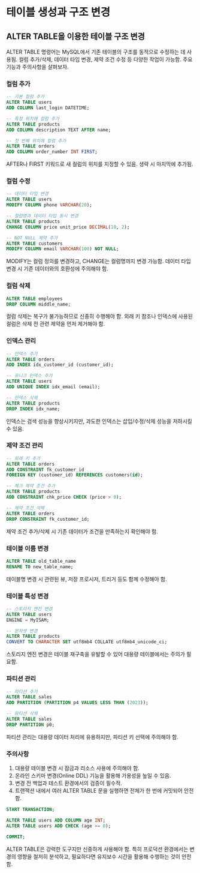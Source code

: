 # 테이블 생성과 구조 변경

## ALTER TABLE을 이용한 테이블 구조 변경

ALTER TABLE 명령어는 MySQL에서 기존 테이블의 구조를 동적으로 수정하는 데 사용됨. 컬럼 추가/삭제, 데이터 타입 변경, 제약 조건 수정 등 다양한 작업이 가능함. 주요 기능과 주의사항을 살펴보자.

### 컬럼 추가

```sql
-- 기본 컬럼 추가
ALTER TABLE users
ADD COLUMN last_login DATETIME;

-- 특정 위치에 컬럼 추가
ALTER TABLE products
ADD COLUMN description TEXT AFTER name;

-- 첫 번째 위치에 컬럼 추가
ALTER TABLE orders
ADD COLUMN order_number INT FIRST;
```

AFTER나 FIRST 키워드로 새 컬럼의 위치를 지정할 수 있음. 생략 시 마지막에 추가됨.

### 컬럼 수정

```sql
-- 데이터 타입 변경
ALTER TABLE users
MODIFY COLUMN phone VARCHAR(20);

-- 컬럼명과 데이터 타입 동시 변경
ALTER TABLE products
CHANGE COLUMN price unit_price DECIMAL(10, 2);

-- NOT NULL 제약 추가
ALTER TABLE customers
MODIFY COLUMN email VARCHAR(100) NOT NULL;
```

MODIFY는 컬럼 정의를 변경하고, CHANGE는 컬럼명까지 변경 가능함. 데이터 타입 변경 시 기존 데이터와의 호환성에 주의해야 함.

### 컬럼 삭제

```sql
ALTER TABLE employees
DROP COLUMN middle_name;
```

컬럼 삭제는 복구가 불가능하므로 신중히 수행해야 함. 외래 키 참조나 인덱스에 사용된 컬럼은 삭제 전 관련 제약을 먼저 제거해야 함.

### 인덱스 관리

```sql
-- 인덱스 추가
ALTER TABLE orders
ADD INDEX idx_customer_id (customer_id);

-- 유니크 인덱스 추가
ALTER TABLE users
ADD UNIQUE INDEX idx_email (email);

-- 인덱스 삭제
ALTER TABLE products
DROP INDEX idx_name;
```

인덱스는 검색 성능을 향상시키지만, 과도한 인덱스는 삽입/수정/삭제 성능을 저하시킬 수 있음.

### 제약 조건 관리

```sql
-- 외래 키 추가
ALTER TABLE orders
ADD CONSTRAINT fk_customer_id
FOREIGN KEY (customer_id) REFERENCES customers(id);

-- 체크 제약 조건 추가
ALTER TABLE products
ADD CONSTRAINT chk_price CHECK (price > 0);

-- 제약 조건 삭제
ALTER TABLE orders
DROP CONSTRAINT fk_customer_id;
```

제약 조건 추가/삭제 시 기존 데이터가 조건을 만족하는지 확인해야 함.

### 테이블 이름 변경

```sql
ALTER TABLE old_table_name
RENAME TO new_table_name;
```

테이블명 변경 시 관련된 뷰, 저장 프로시저, 트리거 등도 함께 수정해야 함.

### 테이블 특성 변경

```sql
-- 스토리지 엔진 변경
ALTER TABLE users
ENGINE = MyISAM;

-- 문자셋 변경
ALTER TABLE products
CONVERT TO CHARACTER SET utf8mb4 COLLATE utf8mb4_unicode_ci;
```

스토리지 엔진 변경은 테이블 재구축을 유발할 수 있어 대용량 테이블에서는 주의가 필요함.

### 파티션 관리

```sql
-- 파티션 추가
ALTER TABLE sales
ADD PARTITION (PARTITION p4 VALUES LESS THAN (2023));

-- 파티션 삭제
ALTER TABLE sales
DROP PARTITION p0;
```

파티션 관리는 대용량 데이터 처리에 유용하지만, 파티션 키 선택에 주의해야 함.

### 주의사항

1. 대용량 테이블 변경 시 잠금과 리소스 사용에 주의해야 함.
2. 온라인 스키마 변경(Online DDL) 기능을 활용해 가용성을 높일 수 있음.
3. 변경 전 백업과 테스트 환경에서의 검증이 필수적.
4. 트랜잭션 내에서 여러 ALTER TABLE 문을 실행하면 전체가 한 번에 커밋되어 안전함.

```sql
START TRANSACTION;

ALTER TABLE users ADD COLUMN age INT;
ALTER TABLE users ADD CHECK (age >= 0);

COMMIT;
```

ALTER TABLE은 강력한 도구지만 신중하게 사용해야 함. 특히 프로덕션 환경에서는 변경의 영향을 철저히 분석하고, 필요하다면 유지보수 시간을 활용해 수행하는 것이 안전함.
